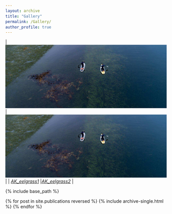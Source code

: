 ```yaml
---
layout: archive
title: "Gallery"
permalink: /Gallery/
author_profile: true
---
```

| ![image](/images/AK_eelgrass.jpg) | ![image](/images/AK_eelgrass.jpg) | 
| [*AK_eelgrass1*](http://gis-yang.github.io) |[*AK_eelgrass2*](http://gis-yang.github.io) |

{% include base_path %}

{% for post in site.publications reversed %}
  {% include archive-single.html %}
{% endfor %}
